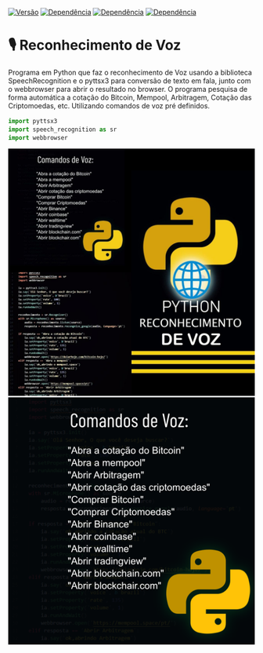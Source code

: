 
[![Versão](https://img.shields.io/badge/vers%C3%A3o-1.0-sucecess.svg)](https://github.com/bitcoinander/reconhecimento-de-voz/blob/main/IA.py)
[![Dependência](https://img.shields.io/badge/Dependência-pyttsx3-blue.svg)](https://pypi.org/project/pyttsx3/)
[![Dependência](https://img.shields.io/badge/Dependência-SpeechRecognition-blue.svg)](https://pypi.org/project/SpeechRecognition/)
[![Dependência](https://img.shields.io/badge/Dependência-webbrowser-blue.svg)](https://docs.python.org/3/library/webbrowser.html)



# 🎙️ Reconhecimento de Voz 
Programa em Python que faz o reconhecimento de Voz usando a biblioteca SpeechRecognition e o pyttsx3 para conversão de texto em fala, junto com o webbrowser para abrir o resultado no browser. O programa pesquisa de forma automática a cotação do Bitcoin, Mempool, Arbitragem, Cotação das Criptomoedas, etc. Utilizando comandos de voz pré definidos. 
<br>

```python
import pyttsx3
import speech_recognition as sr
import webbrowser

```

<img src="https://raw.githubusercontent.com/bitcoinander/reconhecimento-de-voz/main/IMG/1.jpg">
<img src="https://raw.githubusercontent.com/bitcoinander/reconhecimento-de-voz/main/IMG/2.png">

